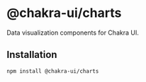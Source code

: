 # @chakra-ui/charts

Data visualization components for Chakra UI.

## Installation

```bash
npm install @chakra-ui/charts
```
